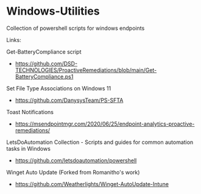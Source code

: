 # Windows-Utilities
Collection of powershell scripts for windows endpoints

Links:

Get-BatteryCompliance script

- https://github.com/DSD-TECHNOLOGIES/ProactiveRemediations/blob/main/Get-BatteryCompliance.ps1

Set File Type Associations on Windows 11

- https://github.com/DanysysTeam/PS-SFTA

Toast Notifications

- https://msendpointmgr.com/2020/06/25/endpoint-analytics-proactive-remediations/

LetsDoAutomation Collection - Scripts and guides for common automation tasks in Windows

- https://github.com/letsdoautomation/powershell

Winget Auto Update (Forked from Romanitho's work)
- https://github.com/Weatherlights/Winget-AutoUpdate-Intune

